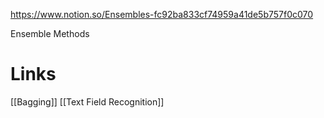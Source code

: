 
https://www.notion.so/Ensembles-fc92ba833cf74959a41de5b757f0c070

Ensemble Methods

# Links

[[Bagging]]
[[Text Field Recognition]]